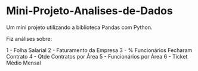 # Mini-Projeto-Analises-de-Dados
 Um mini projeto utilizando a biblioteca Pandas com Python.
 
 Fiz análises sobre:
 
 1 - Folha Salarial
 2 - Faturamento da Empresa
 3 - % Funcionários Fecharam Contrato
 4 - Qtde Contratos por Área
 5 - Funcionários por Área
 6 - Ticket Médio Mensal
